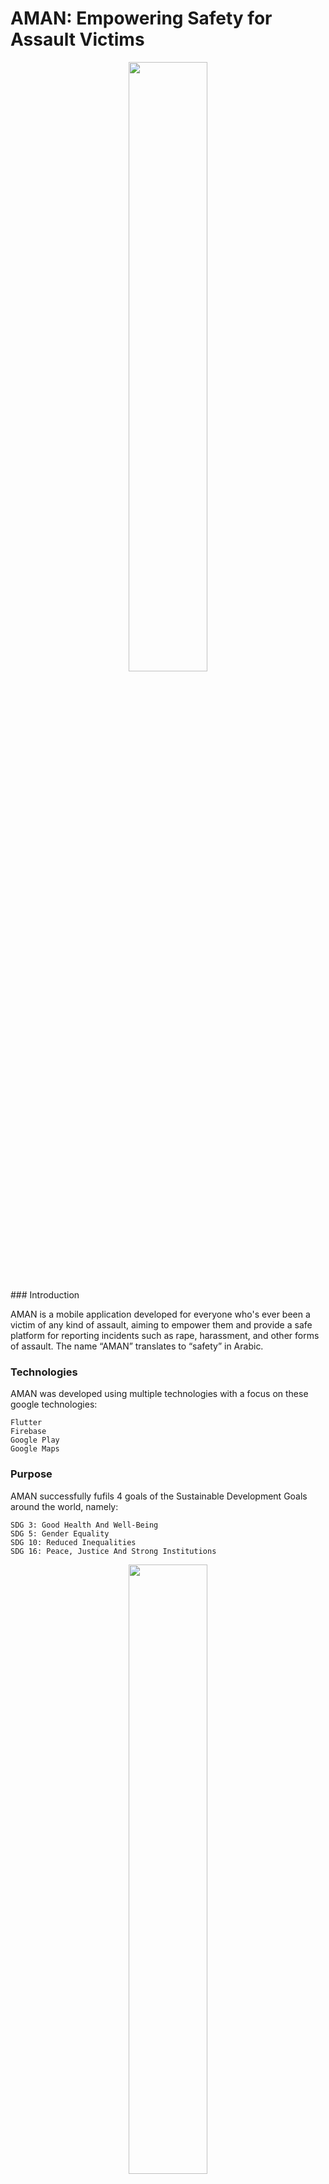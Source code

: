 # AMAN: Empowering Safety for Assault Victims
<p align="center">
    <img src="https://github.com/nattycoder/AMAN/assets/88007154/52daa7e6-ea71-40f3-b444-3b79833af0e8" width=50% height=50%>
</p>
### Introduction

AMAN is a mobile application developed for everyone who's ever been a victim of any kind of assault, aiming to empower them and provide a safe platform for reporting incidents such as rape, harassment, and other forms of assault. The name “AMAN” translates to “safety” in Arabic.

### Technologies

AMAN was developed using multiple technologies with a focus on these google technologies:

    Flutter
    Firebase
    Google Play
    Google Maps

### Purpose

AMAN successfully fufils 4 goals of the Sustainable Development Goals around the world, namely:

    SDG 3: Good Health And Well-Being
    SDG 5: Gender Equality
    SDG 10: Reduced Inequalities
    SDG 16: Peace, Justice And Strong Institutions
<p align="center">
    <img src="https://github.com/nattycoder/AMAN/assets/88007154/d5b45c19-f102-4cd2-b3af-efff4a7ac0ef" width=50% height=50%>
    <img src="https://github.com/nattycoder/AMAN/assets/88007154/73da5f02-cd7b-4774-aeb7-47723bcd2284" width=50% height=50%>
    <img src="https://github.com/nattycoder/AMAN/assets/88007154/65e8a4e0-fa30-45d0-a9ef-24aa51e1d020" width=50% height=50%>
    <img src="https://github.com/nattycoder/AMAN/assets/88007154/4f972770-7152-456e-a113-6dc00555774c" width=50% height=50%>
</p>

### Features

The AMAN app comes with several features designed to enhance safety and anonymity:

<p align="center">
    <img src="https://github.com/nattycoder/AMAN/assets/88007154/a6a17245-6f65-4b97-9432-9dbac3836e8d" width=50% height=50%>
    <img src="https://github.com/nattycoder/AMAN/assets/88007154/4e1e531b-1ca0-495b-87b8-e373a371bebd" width=50% height=50%>
    <img src="https://github.com/nattycoder/AMAN/assets/88007154/9e725063-f7d3-4409-b5fb-4cbfab33e6b3" width=50% height=50%>
    <img src="https://github.com/nattycoder/AMAN/assets/88007154/0af5e6b2-ed02-4fa0-9d18-9c31fbb8dde9" width=50% height=50%>
    <img src="https://github.com/nattycoder/AMAN/assets/88007154/e4883f88-f076-41e6-ac60-a65732ae6c61" width=50% height=50%>
    <img src="https://github.com/nattycoder/AMAN/assets/88007154/45e47a81-999f-4ca0-a143-9c06ac295451" width=50% height=50%>
    <img src="https://github.com/nattycoder/AMAN/assets/88007154/209b5f39-e147-4263-9730-032d07c99e35" width=50% height=50%>
    <img src="https://github.com/nattycoder/AMAN/assets/88007154/0dab0fd9-829d-4dc1-b033-3f8ea775660e" width=50% height=50%>
    <img src="https://github.com/nattycoder/AMAN/assets/88007154/543beb00-4225-4112-8ceb-2d80d60edd3d" width=50% height=50%>
    <img src="https://github.com/nattycoder/AMAN/assets/88007154/f21abc5b-079a-4850-a1ec-f8a58b0e38ef" width=50% height=50%>
    <img src="https://github.com/nattycoder/AMAN/assets/88007154/21c2df5d-0c85-46d1-8625-9e1bdc291f47" width=50% height=50%>
</p>


### Installation

To install and run the AMAN app, follow these steps:

    Clone the repository: git clone https://github.com/your-username/AMAN.git
    Navigate to the project directory: cd AMAN
    Install dependencies: npm install or yarn install
    Run the app: npm start or yarn start

### Contributing

We welcome contributions from the community! If you’d like to contribute to AMAN, please follow these guidelines:

    Fork the repository.
    Create a new branch: git checkout -b feature/your-feature-name
    Make your changes and commit them: git commit -m "Add feature: your feature description"
    Push to your forked repository: git push origin feature/your-feature-name
    Create a pull request.

### Founders

This project's ownership belongs to:

    Ranim Hassine
    Hanin Mahmoudi
    Hiba Chaabnia
    Alaa Eddine Ayedi
    
Feel free to use, modify, and distribute it.

### Contact

For any questions or feedback, reach out to our team at aman@google.com (unavailable for now)
